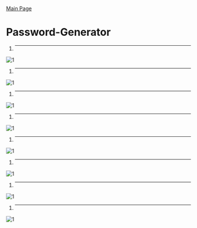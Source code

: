 [Main Page](https://github.com/davidj778/davidj778)

# Password-Generator

1. ---
![1](https://imgur.com/fHrHjhe.jpg)
1. ---
![1](https://imgur.com/votgGgE.jpg)
1. ---
![1](https://imgur.com/IzMiN7H.jpg)
1. ---
![1](https://imgur.com/P6zHR4b.jpg)
1. ---
![1](https://imgur.com/5mkmvJt.jpg)
1. ---
![1](https://imgur.com/Axx4cYW.jpg)
1. ---
![1](https://imgur.com/c1nVvEK.jpg)
1. ---
![1](https://imgur.com/HLlEhq7.jpg)


